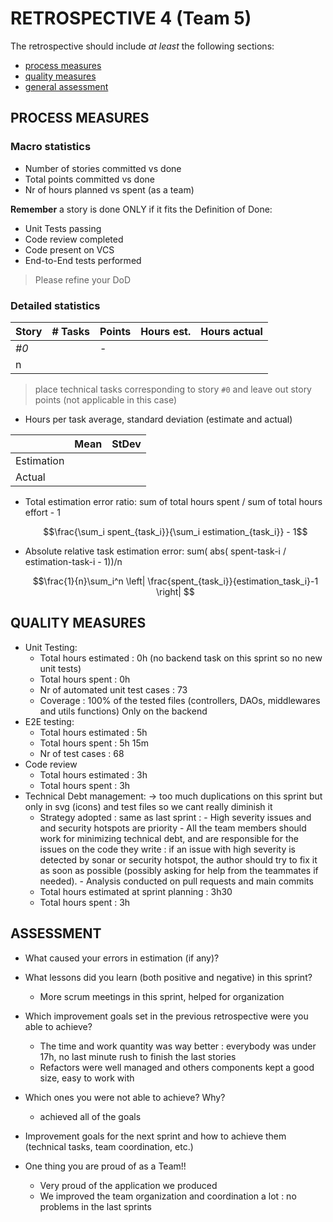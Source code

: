 # RETROSPECTIVE 4 (Team 5)

The retrospective should include _at least_ the following
sections:

-   [process measures](#process-measures)
-   [quality measures](#quality-measures)
-   [general assessment](#assessment)

## PROCESS MEASURES

### Macro statistics

-   Number of stories committed vs done
-   Total points committed vs done
-   Nr of hours planned vs spent (as a team)

**Remember** a story is done ONLY if it fits the Definition of Done:

-   Unit Tests passing
-   Code review completed
-   Code present on VCS
-   End-to-End tests performed

> Please refine your DoD

### Detailed statistics

| Story | # Tasks | Points | Hours est. | Hours actual |
| ----- | ------- | ------ | ---------- | ------------ |
| _#0_  |         | -      |            |              |
| n     |         |        |            |              |

> place technical tasks corresponding to story `#0` and leave out story points (not applicable in this case)

-   Hours per task average, standard deviation (estimate and actual)

|            | Mean | StDev |
| ---------- | ---- | ----- |
| Estimation |      |       |
| Actual     |      |       |

-   Total estimation error ratio: sum of total hours spent / sum of total hours effort - 1

    $$\frac{\sum_i spent_{task_i}}{\sum_i estimation_{task_i}} - 1$$

-   Absolute relative task estimation error: sum( abs( spent-task-i / estimation-task-i - 1))/n

    $$\frac{1}{n}\sum_i^n \left| \frac{spent_{task_i}}{estimation_task_i}-1 \right| $$

## QUALITY MEASURES

-   Unit Testing:
    -   Total hours estimated : 0h (no backend task on this sprint so no new unit tests)
    -   Total hours spent : 0h
    -   Nr of automated unit test cases : 73
    -   Coverage : 100% of the tested files (controllers, DAOs, middlewares and utils functions) Only on the backend
-   E2E testing:
    -   Total hours estimated : 5h
    -   Total hours spent : 5h 15m
    -   Nr of test cases : 68
-   Code review
    -   Total hours estimated : 3h
    -   Total hours spent : 3h
-   Technical Debt management: -> too much duplications on this sprint but only in svg (icons) and test files so we cant really diminish it
    -   Strategy adopted : same as last sprint : - High severity issues and and security hotspots are priority - All the team members should work for minimizing technical debt, and are responsible for the issues on the code they write : if an issue with high severity is detected by sonar or security hotspot, the author should try to fix it as soon as possible (possibly asking for help from the teammates if needed). - Analysis conducted on pull requests and main commits
    -   Total hours estimated at sprint planning : 3h30
    -   Total hours spent : 3h

## ASSESSMENT

-   What caused your errors in estimation (if any)?

-   What lessons did you learn (both positive and negative) in this sprint?

    -   More scrum meetings in this sprint, helped for organization

-   Which improvement goals set in the previous retrospective were you able to achieve?
    -   The time and work quantity was way better : everybody was under 17h, no last minute rush to finish the last stories
    -   Refactors were well managed and others components kept a good size, easy to work with
-   Which ones you were not able to achieve? Why?

    -   achieved all of the goals

-   Improvement goals for the next sprint and how to achieve them (technical tasks, team coordination, etc.)

-   One thing you are proud of as a Team!!
    -   Very proud of the application we produced
    -   We improved the team organization and coordination a lot : no problems in the last sprints
